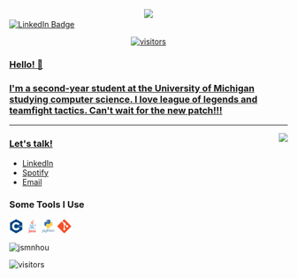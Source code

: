 <div id="header" align="center">
    <img src="https://media1.giphy.com/media/v1.Y2lkPTc5MGI3NjExYjZiNTFiNTQ3ZmQwMTc5NGNiZmE2MGI5MThkMDgzOWMyZmQ0ZDBkNSZjdD1z/lnyTxlW69yhGNaHcwr/giphy.gif" width="100"/>
</div>

<div id="badges">
  <a href="[your-linkedin-URL](https://www.linkedin.com/in/jasmine-hou1/)">
    <img src="https://img.shields.io/badge/LinkedIn-blue?style=for-the-badge&logo=linkedin&logoColor=white" alt="LinkedIn Badge"/>
  <!-- </a>
  <a href="your-youtube-URL">
    <img src="https://img.shields.io/badge/YouTube-red?style=for-the-badge&logo=youtube&logoColor=white" alt="Youtube Badge"/>
  </a>
  <a href="your-twitter-URL">
    <img src="https://img.shields.io/badge/Twitter-blue?style=for-the-badge&logo=twitter&logoColor=white" alt="Twitter Badge"/>
  </a> -->
</div>

<p align="center">
    <img src="https://visitor-badge.glitch.me/badge?page_id=jsmnhou.jsmnhou" alt="visitors">
</p>

<p align="center">

### Hello! 👋 
### I'm a second-year student at the University of Michigan studying computer science. I love league of legends and teamfight tactics. Can't wait for the new patch!!!

------

 <img align="right" src="https://media1.giphy.com/media/v1.Y2lkPTc5MGI3NjExYjZiNTFiNTQ3ZmQwMTc5NGNiZmE2MGI5MThkMDgzOWMyZmQ0ZDBkNSZjdD1z/lnyTxlW69yhGNaHcwr/giphy.gif">

### Let's talk!

* [LinkedIn](https://www.linkedin.com/in/jasmine-hou1/)
* [Spotify](https://open.spotify.com/user/ke17fmzadn03r8cr328qxoguo)
* [Email](mailto:jsmnhou@gmail.com)

### Some Tools I Use
<p align="left">
<img src="https://raw.githubusercontent.com/devicons/devicon/master/icons/cplusplus/cplusplus-plain.svg" alt="css3" width="25" height="25" />
<img src="https://raw.githubusercontent.com/devicons/devicon/master/icons/java/java-original-wordmark.svg" alt="java" width="25" height="25" />
<img src="https://raw.githubusercontent.com/devicons/devicon/master/icons/python/python-original-wordmark.svg" alt="python" width="25" height="25" />
<img src="https://raw.githubusercontent.com/devicons/devicon/master/icons/git/git-plain.svg" alt="nginx" width="25" height="25" />
</p>
<img src="https://github-readme-stats.vercel.app/api?username=jsmnhou&show_icons=true&count_private=true&theme=dark" alt="jsmnhou" />
<p><img src="https://visitor-badge.glitch.me/badge?page_id=jsmnhou.jsmnhou" alt="visitors"></p>

<!--
**jasminehou11/jasminehou11** is a ✨ _special_ ✨ repository because its `README.md` (this file) appears on your GitHub profile.

Here are some ideas to get you started:

- 🔭 I’m currently working on ...
- 🌱 I’m currently learning ...
- 👯 I’m looking to collaborate on ...
- 🤔 I’m looking for help with ...
- 💬 Ask me about ...
- 📫 How to reach me: ...
- 😄 Pronouns: ...
- ⚡ Fun fact: ...
-->

